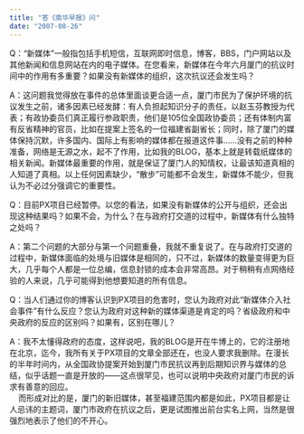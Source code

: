 ```yaml
---
title: "答《南华早报》问"
date: "2007-08-26"
---
```


Q：“新媒体”一般指包括手机短信，互联网即时信息，博客，BBS，门户网站以及其他新闻和信息网站在内的电子媒体。在您看来，新媒体在今年六月厦门的抗议时间中的作用有多重要？如果没有新媒体的组织，这次抗议还会发生吗？

A：这问题我觉得放在事件的总体里面谈更合适一点，厦门市民为了保护环境的抗议发生之前，诸多因素已经发酵：有人负担起知识分子的责任，以赵玉芬教授为代表；有政协委员们真正履行参政职责，他们是105位全国政协委员；还有体制内富有反省精神的官员，比如在提案上签名的一位福建省副省长；同时，除了厦门的媒体保持沉默，许多国内、国际上有影响的媒体都在报道这件事……没有之前的种种准备，网络是无源之水，起不了作用，比如我的BLOG，基本上就是转载纸媒体的相关新闻。新媒体最重要的作用，就是保证了厦门人的知情权，让最该知道真相的人知道了真相。以上任何因素缺少，“散步”可能都不会发生，新媒体不能少，但我认为不必过分强调它的重要性。

Q：目前PX项目已经暂停。以您的看法，如果没有新媒体的公开与组织，还会出现这种结果吗？如果不会，为什么？在与政府打交道的过程中，新媒体有什么独特之处吗？

A：第二个问题的大部分与第一个问题重叠，我就不重复说了。在与政府打交道的过程中，新媒体面临的处境与旧媒体是相同的，只不过，新媒体的数量变得更为巨大，几乎每个人都是一位总编，信息封锁的成本会非常高昂。对于稍稍有点网络经验的人来说，几乎可能得到他想要知道的所有信息。

Q：当人们通过你的博客认识到PX项目的危害时，您认为政府对此“新媒体介入社会事件”有什么反应？您认为政府对这种新的媒体渠道是肯定的吗？省级政府和中央政府的反应的区别吗？如果有，区别在哪儿？

A：我不太懂得政府的态度，这样说吧，我的BLOG是开在牛博上的，它的注册地在北京，迄今，我所有关于PX项目的文章全部还在，也没人要求我删除。在漫长的半年时间内，从全国政协提案开始到厦门市民抗议再到后期知识界与媒体的总结，似乎话题一直是开放的——这点很罕见，也可以说明中央政府对厦门市民的诉求有善意的回应。  
    而形成对比的是，厦门的新旧媒体，甚至福建范围内都是如此，PX项目都是让人忌讳的主题词，厦门市政府在抗议之后，更是试图推出前台实名上网，当然是很强烈地表示了他们的不开心。
